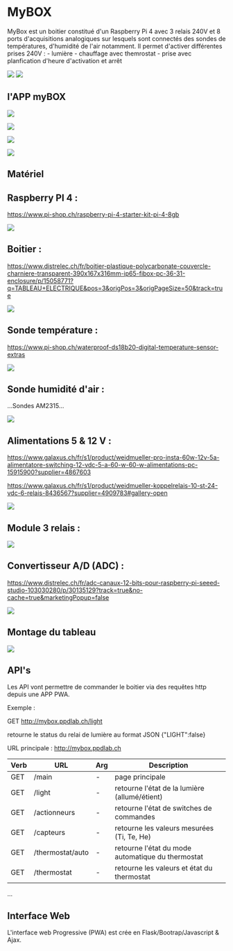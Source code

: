 # MyBOX 

MyBox est un boitier constitué d'un Raspberry Pi 4 avec 3 relais 240V et 8 ports d'acquisitions analogiques sur lesquels sont connectés des sondes de températures, d'humidité de l'air notamment.
Il permet d'activer différentes prises 240V :
    - lumière
    - chauffage avec themrostat
    - prise avec planfication d'heure d'activation et arrêt

![](/images/mybox.png) 
![](/images/logo.png)

## l'APP myBOX 

![](/images/capteurs.png) 

![](/images/actionneurs.png) 

![](/images/events.png) 

![](/images/events.png) 


## Matériel

## Raspberry PI 4 : 

https://www.pi-shop.ch/raspberry-pi-4-starter-kit-pi-4-8gb

![](/images/raspi.png)

## Boitier : 

https://www.distrelec.ch/fr/boitier-plastique-polycarbonate-couvercle-charniere-transparent-390x167x316mm-ip65-fibox-pc-36-31-enclosure/p/15058771?q=TABLEAU+ELECTRIQUE&pos=3&origPos=3&origPageSize=50&track=true

![](/images/boitier.png)

## Sonde température : 

https://www.pi-shop.ch/waterproof-ds18b20-digital-temperature-sensor-extras

![](/images/ds18b20.jpg)

## Sonde humidité d'air : 

...Sondes AM2315...

![](/images/am2315.png)


## Alimentations 5 & 12  V : 

https://www.galaxus.ch/fr/s1/product/weidmueller-pro-insta-60w-12v-5a-alimentatore-switching-12-vdc-5-a-60-w-60-w-alimentations-pc-15915900?supplier=4867603

https://www.galaxus.ch/fr/s1/product/weidmueller-koppelrelais-10-st-24-vdc-6-relais-8436567?supplier=4909783#gallery-open

![](/images/alim5-12-24V.jpg)


## Module 3 relais : 

![](/images/3relayboard.jpg)

## Convertisseur A/D (ADC) : 

https://www.distrelec.ch/fr/adc-canaux-12-bits-pour-raspberry-pi-seeed-studio-103030280/p/30135129?track=true&no-cache=true&marketingPopup=false

![](/images/ADC.png)

## Montage du tableau

![](/images/mybox.jpg)


## API's

Les API vont permettre de commander le boitier via des requêtes http depuis une APP PWA.

Exemple :

GET   http://mybox.ppdlab.ch/light

retourne le status du relai de lumière au format JSON 
{"LIGHT":false}


URL principale : 
http://mybox.ppdlab.ch

| Verb    |   URL           | Arg     |  Description                                         |
|---------|-----------------|---------|-------------------------------------------------------
| GET     | /main           |  -      | page principale                                      |
| GET     | /light          |  -      | retourne l'état de la lumière (allumé/étient)        |
| GET     | /actionneurs    |  -      | retourne l'état de switches de commandes             |
| GET     | /capteurs       |  -      | retourne les valeurs mesurées (Ti, Te, He)           |
| GET     | /thermostat/auto|  -      | retourne l'état du mode automatique du thermostat    |
| GET     | /thermostat     |  -      | retourne les valeurs et état du thermostat           | 
...


## Interface Web

L'interface web Progressive (PWA) est crée en Flask/Bootrap/Javascript & Ajax. 


